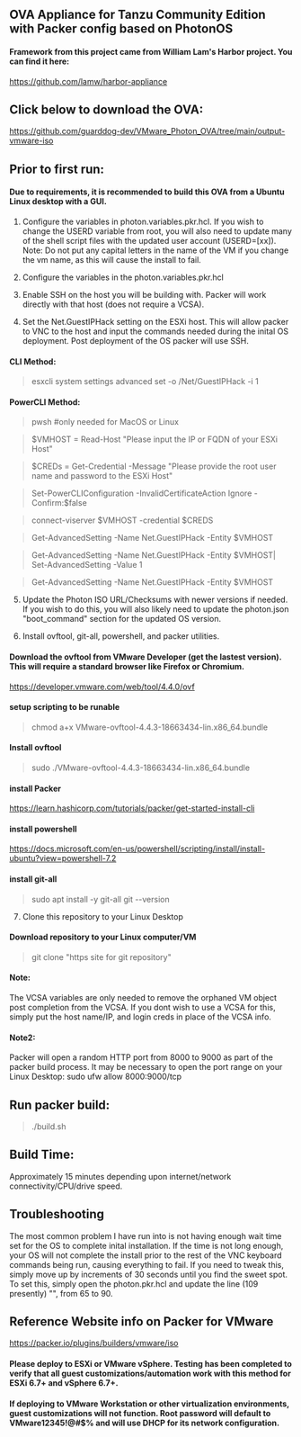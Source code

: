 ## OVA Appliance for Tanzu Community Edition with Packer config based on PhotonOS

#### Framework from this project came from William Lam's Harbor project. You can find it here:
https://github.com/lamw/harbor-appliance

## Click below to download the OVA:
https://github.com/guarddog-dev/VMware_Photon_OVA/tree/main/output-vmware-iso

## Prior to first run:
#### Due to requirements, it is recommended to build this OVA from a Ubuntu Linux desktop with a GUI.
1. Configure the variables in photon.variables.pkr.hcl. If you wish to change the USERD variable from root, you will also need to update many of the shell script files with the updated user account (USERD=[xx]).
Note: Do not put any capital letters in the name of the VM if you change the vm name, as this will cause the install to fail.

2. Configure the variables in the photon.variables.pkr.hcl 

3. Enable SSH on the host you will be building with. Packer will work directly with that host (does not require a VCSA).

4. Set the Net.GuestIPHack setting on the ESXi host. This will allow packer to VNC to the host and input the commands needed during the inital OS deployment. Post deployment of the OS packer will use SSH.
#### CLI Method:
>esxcli system settings advanced set -o /Net/GuestIPHack -i 1
#### PowerCLI Method:
>pwsh #only needed for MacOS or Linux

>$VMHOST = Read-Host "Please input the IP or FQDN of your ESXi Host"

>$CREDs = Get-Credential -Message "Please provide the root user name and password to the ESXi Host"

>Set-PowerCLIConfiguration -InvalidCertificateAction Ignore -Confirm:$false

>connect-viserver $VMHOST -credential $CREDS

>Get-AdvancedSetting -Name Net.GuestIPHack -Entity $VMHOST

>Get-AdvancedSetting -Name Net.GuestIPHack -Entity $VMHOST| Set-AdvancedSetting -Value 1

>Get-AdvancedSetting -Name Net.GuestIPHack -Entity $VMHOST

5. Update the Photon ISO URL/Checksums with newer versions if needed. If you wish to do this, you will also likely need to update the photon.json "boot_command" section for the updated OS version.

6. Install ovftool, git-all, powershell, and packer utilities.

#### Download the ovftool from VMware Developer (get the lastest version). This will require a standard browser like Firefox or Chromium.
https://developer.vmware.com/web/tool/4.4.0/ovf
#### setup scripting to be runable
>chmod a+x VMware-ovftool-4.4.3-18663434-lin.x86_64.bundle
#### Install ovftool
>sudo ./VMware-ovftool-4.4.3-18663434-lin.x86_64.bundle
#### install Packer
https://learn.hashicorp.com/tutorials/packer/get-started-install-cli
#### install powershell
https://docs.microsoft.com/en-us/powershell/scripting/install/install-ubuntu?view=powershell-7.2
#### install git-all
>sudo apt install -y git-all
>git --version

7. Clone this repository to your Linux Desktop 
#### Download repository to your Linux computer/VM
>git clone "https site for git repository"

#### Note: 
The VCSA variables are only needed to remove the orphaned VM object post completion from the VCSA. If you dont wish to use a VCSA for this, simply put the host name/IP, and login creds in place of the VCSA info.

#### Note2:
Packer will open a random HTTP port from 8000 to 9000 as part of the packer build process. It may be necessary to open the port range on your Linux Desktop: sudo ufw allow 8000:9000/tcp

## Run packer build:
>./build.sh

## Build Time:
Approximately 15 minutes depending upon internet/network connectivity/CPU/drive speed.

## Troubleshooting
The most common problem I have run into is not having enough wait time set for the OS to complete inital installation. If the time is not long enough, your OS will not complete the install prior to the rest of the VNC keyboard commands being run, causing everything to fail. If you need to tweak this, simply move up by increments of 30 seconds until you find the sweet spot. To set this, simply open the photon.pkr.hcl and update the line (109 presently) "<enter><wait65>", from 65 to 90.

## Reference Website info on Packer for VMware
https://packer.io/plugins/builders/vmware/iso

#### Please deploy to ESXi or VMware vSphere. Testing has been completed to verify that all guest customizations/automation work with this method for ESXi 6.7+ and vSphere 6.7+.

#### If deploying to VMware Workstation or other virtualization environments, guest customizations will not function. Root password will default to VMware12345!@#$% and will use DHCP for its network configuration.
